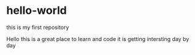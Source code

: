 # hello-world
this is my first repository

Hello this is a great place to learn and code it is getting intersting day by day 
